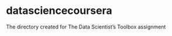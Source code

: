 datasciencecoursera
===================
The directory created for The Data Scientist’s Toolbox assignment
